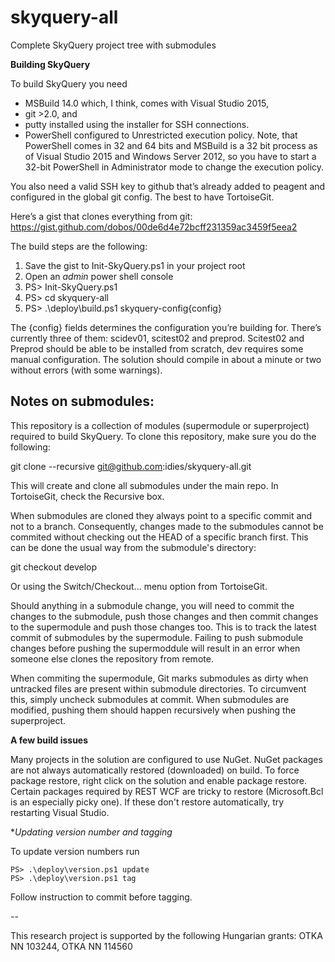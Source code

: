 skyquery-all
============

Complete SkyQuery project tree with submodules

**Building SkyQuery**

To build SkyQuery you need 
* MSBuild 14.0 which, I think, comes with Visual Studio 2015, 
* git >2.0, and 
* putty installed using the installer for SSH connections.
* PowerShell configured to Unrestricted execution policy. Note, that PowerShell comes in 32 and 64 bits and MSBuild is a 32 bit process as of Visual Studio 2015 and Windows Server 2012, so you have to start a 32-bit PowerShell in Administrator mode to change the execution policy.

You also need a valid SSH key to github that’s already added to peagent and configured in the global git config. The best to have TortoiseGit.

Here’s a gist that clones everything from git:
https://gist.github.com/dobos/00de6d4e72bcff231359ac3459f5eea2

The build steps are the following:

1.	Save the gist to Init-SkyQuery.ps1 in your project root
2.	Open an *admin* power shell console
3.	PS> Init-SkyQuery.ps1
4.	PS> cd skyquery-all
5.	PS> .\deploy\build.ps1 skyquery-config\{config}

The {config} fields determines the configuration you’re building for. There’s currently three of them: scidev01, scitest02 and preprod. Scitest02 and Preprod should be able to be installed from scratch, dev requires some manual configuration. The solution should compile in about a minute or two without errors (with some warnings).

**Notes on submodules:**
--------------------

This repository is a collection of modules (supermodule or superproject) required to build SkyQuery. To clone this repository, make sure you do the following:

git clone --recursive git@github.com:idies/skyquery-all.git 

This will create and clone all submodules under the main repo. In TortoiseGit, check the Recursive box.

When submodules are cloned they always point to a specific commit and not to a branch. Consequently, changes made to the submodules cannot be commited without checking out the HEAD of a specific branch first. This can be done the usual way from the submodule's directory:

git checkout develop

Or using the Switch/Checkout... menu option from TortoiseGit.

Should anything in a submodule change, you will need to commit the changes to the submodule, push those changes and then commit changes to the supermodule and push those changes too. This is to track the latest commit of submodules by the supermodule. Failing to push submodule changes before pushing the supermoddule will result in an error when someone else clones the repository from remote.

When commiting the supermodule, Git marks submodules as dirty when untracked files are present within submodule directories. To circumvent this, simply uncheck submodules at commit. When submodules are modified, pushing them should happen recursively when pushing the superproject.


**A few build issues**

Many projects in the solution are configured to use NuGet. NuGet packages are not always automatically restored (downloaded) on build. To force package restore, right click on the solution and enable package restore. Certain packages required by REST WCF are tricky to restore (Microsoft.Bcl is an especially picky one). If these don't restore automatically, try restarting Visual Studio.

**Updating version number and tagging*

To update version numbers run

    PS> .\deploy\version.ps1 update
    PS> .\deploy\version.ps1 tag
    
Follow instruction to commit before tagging.

--

This research project is supported by the following Hungarian grants: OTKA NN 103244, OTKA NN 114560
